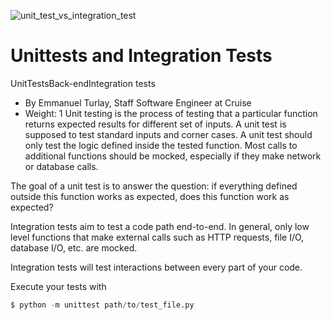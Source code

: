 ![unit_test_vs_integration_test](https://github.com/richard-1257/alx-backend-python/assets/83041703/6279fb55-7b5e-4350-8016-c8d111093609)

# Unittests and Integration Tests
UnitTestsBack-endIntegration tests

- By Emmanuel Turlay, Staff Software Engineer at Cruise
- Weight: 1
Unit testing is the process of testing that a particular function returns expected results for different set of inputs. A unit test is supposed to test standard inputs and corner cases. A unit test should only test the logic defined inside the tested function. Most calls to additional functions should be mocked, especially if they make network or database calls.

The goal of a unit test is to answer the question: if everything defined outside this function works as expected, does this function work as expected?

Integration tests aim to test a code path end-to-end. In general, only low level functions that make external calls such as HTTP requests, file I/O, database I/O, etc. are mocked.

Integration tests will test interactions between every part of your code.

Execute your tests with
```python
$ python -m unittest path/to/test_file.py
```
